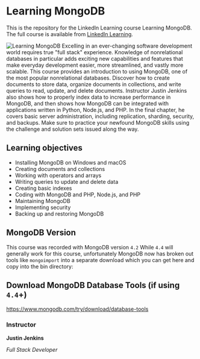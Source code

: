 # Learning MongoDB
This is the repository for the LinkedIn Learning course Learning MongoDB. The full course is available from [LinkedIn Learning][lil-course-url].

![Learning MongoDB][lil-thumbnail-url] 
Excelling in an ever-changing software development world requires true "full stack" experience. Knowledge of nonrelational databases in particular adds exciting new capabilities and features that make everyday development easier, more streamlined, and vastly more scalable. This course provides an introduction to using MongoDB, one of the most popular nonrelational databases. Discover how to create documents to store data, organize documents in collections, and write queries to read, update, and delete documents. Instructor Justin Jenkins also shows how to properly index data to increase performance in MongoDB, and then shows how MongoDB can be integrated with applications written in Python, Node.js, and PHP. In the final chapter, he covers basic server administration, including replication, sharding, security, and backups. Make sure to practice your newfound MongoDB skills using the challenge and solution sets issued along the way.

## Learning objectives
- Installing MongoDB on Windows and macOS
- Creating documents and collections
- Working with operators and arrays
- Writing queries to update and delete data
- Creating basic indexes
- Coding with MongoDB and PHP, Node.js, and PHP
- Maintaining MongoDB
- Implementing security
- Backing up and restoring MongoDB

## MongoDB Version

This course was recorded with MongoDB version `4.2` While `4.4` will generally work for this course, unfortunately MongoDB now has broken out tools like `mongoimport` into a separate download which you can get here and copy into the bin directory:

## Download MongoDB Database Tools (if using `4.4`+)

https://www.mongodb.com/try/download/database-tools

### Instructor

**Justin Jenkins**

_Full Stack Developer_

[lil-course-url]: https://www.linkedin.com/learning/learning-mongodb
[lil-thumbnail-url]: https://cdn.lynda.com/course/2835008/2835008-1598381281629-16x9.jpg
